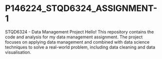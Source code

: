 # P146224_STQD6324_ASSIGNMENT-1

STQD6324 - Data Management Project
Hello! This repository contains the code and analysis for my data management assignment. The project focuses on applying data management and combined with data science techniques to solve a real-world problem, including data cleaning and data visualisation. 
